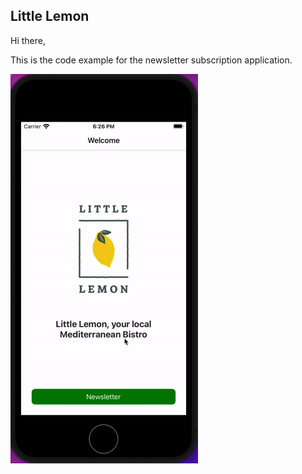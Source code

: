 ## Little Lemon

Hi there,

This is the code example for the newsletter subscription application.

![](little_lemon.gif)
